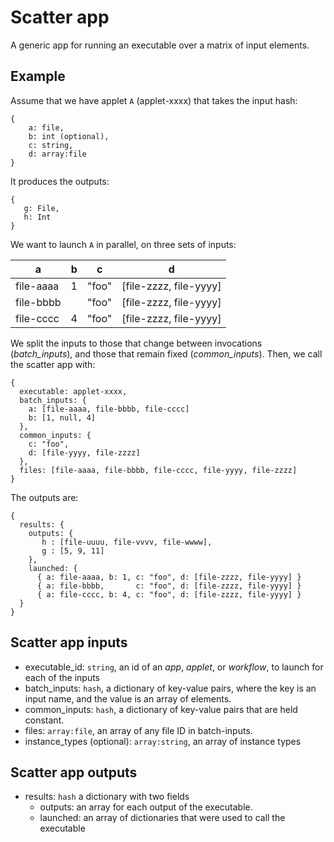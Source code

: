 # Scatter app

A generic app for running an executable over a matrix of input elements.

## Example

Assume that we have applet `A` (applet-xxxx) that takes the input hash:
```
{
    a: file,
    b: int (optional),
    c: string,
    d: array:file
}
```

It produces the outputs:
```
{
   g: File,
   h: Int
}
```

We want to launch `A` in parallel, on three sets of inputs:

| a         | b  | c     |  d                     |
| --        | -- | --    | --                     |
| file-aaaa | 1  | "foo" | [file-zzzz, file-yyyy] |
| file-bbbb |    | "foo" | [file-zzzz, file-yyyy] |
| file-cccc | 4  | "foo" | [file-zzzz, file-yyyy] |

We split the inputs to those that change between invocations
(*batch_inputs*), and those that remain fixed (*common_inputs*).
Then, we call the scatter app with:
```
{
  executable: applet-xxxx,
  batch_inputs: {
    a: [file-aaaa, file-bbbb, file-cccc]
    b: [1, null, 4]
  },
  common_inputs: {
    c: "foo",
    d: [file-yyyy, file-zzzz]
  },
  files: [file-aaaa, file-bbbb, file-cccc, file-yyyy, file-zzzz]
}
```

The outputs are:
```
{
  results: {
    outputs: {
       h : [file-uuuu, file-vvvv, file-wwww],
       g : [5, 9, 11]
    },
    launched: {
      { a: file-aaaa, b: 1, c: "foo", d: [file-zzzz, file-yyyy] }
      { a: file-bbbb,       c: "foo", d: [file-zzzz, file-yyyy] }
      { a: file-cccc, b: 4, c: "foo", d: [file-zzzz, file-yyyy] }
  }
}
```

## Scatter app inputs
- executable_id: `string`, an id of an *app*, *applet*, or *workflow*,
  to launch for each of the inputs
- batch_inputs: `hash`, a dictionary of key-value pairs, where the key is an input name,
and the value is an array of elements.
- common_inputs: `hash`, a dictionary of key-value pairs that are held constant.
- files: `array:file`, an array of any file ID in batch-inputs.
- instance_types (optional): `array:string`, an array of instance types


## Scatter app outputs
- results: `hash` a dictionary with two fields
   * outputs: an array for each output of the executable.
   * launched: an array of dictionaries that were used to call the executable
